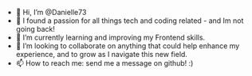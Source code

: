 - 👋 Hi, I’m @Danielle73
- 👀 I found a passion for all things tech and coding related - and Im not going back!
- 🌱 I’m currently learning and improving my Frontend skills.
- 💞️ I’m looking to collaborate on anything that could help enhance my experience, and to grow as I navigate this new field. 
- 📫 How to reach me: send me a message on github! :) 

<!---
Danielle73/Danielle73 is a ✨ special ✨ repository because its `README.md` (this file) appears on your GitHub profile.
You can click the Preview link to take a look at your changes.
--->
